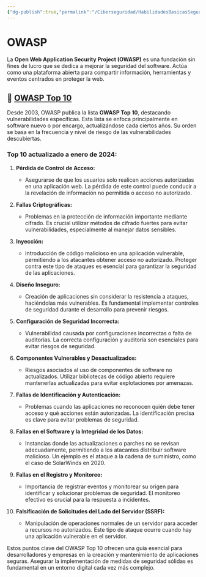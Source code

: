 ```yaml
---
{"dg-publish":true,"permalink":"/Ciberseguridad/HabilidadesBasicasSeguridad/OWASP/"}
---
```


# OWASP

La **Open Web Application Security Project (OWASP)** es una fundación sin fines de lucro que se dedica a mejorar la seguridad del software. Actúa como una plataforma abierta para compartir información, herramientas y eventos centrados en proteger la web.

## 🔗 [OWASP Top 10](https://owasp.org/www-project-top-ten/)

Desde 2003, OWASP publica la lista **OWASP Top 10**, destacando vulnerabilidades específicas. Esta lista se enfoca principalmente en software nuevo o por encargo, actualizándose cada ciertos años. Su orden se basa en la frecuencia y nivel de riesgo de las vulnerabilidades descubiertas.

### Top 10 actualizado a enero de 2024:

1. **Pérdida de Control de Acceso:**
   - Asegurarse de que los usuarios solo realicen acciones autorizadas en una aplicación web. La pérdida de este control puede conducir a la revelación de información no permitida o acceso no autorizado.

2. **Fallas Criptográficas:**
   - Problemas en la protección de información importante mediante cifrado. Es crucial utilizar métodos de cifrado fuertes para evitar vulnerabilidades, especialmente al manejar datos sensibles.

3. **Inyección:**
   - Introducción de código malicioso en una aplicación vulnerable, permitiendo a los atacantes obtener acceso no autorizado. Proteger contra este tipo de ataques es esencial para garantizar la seguridad de las aplicaciones.

4. **Diseño Inseguro:**
   - Creación de aplicaciones sin considerar la resistencia a ataques, haciéndolas más vulnerables. Es fundamental implementar controles de seguridad durante el desarrollo para prevenir riesgos.

5. **Configuración de Seguridad Incorrecta:**
   - Vulnerabilidad causada por configuraciones incorrectas o falta de auditorías. La correcta configuración y auditoría son esenciales para evitar riesgos de seguridad.

6. **Componentes Vulnerables y Desactualizados:**
   - Riesgos asociados al uso de componentes de software no actualizados. Utilizar bibliotecas de código abierto requiere mantenerlas actualizadas para evitar explotaciones por amenazas.

7. **Fallas de Identificación y Autenticación:**
   - Problemas cuando las aplicaciones no reconocen quién debe tener acceso y qué acciones están autorizadas. La identificación precisa es clave para evitar problemas de seguridad.

8. **Fallas en el Software y la Integridad de los Datos:**
   - Instancias donde las actualizaciones o parches no se revisan adecuadamente, permitiendo a los atacantes distribuir software malicioso. Un ejemplo es el ataque a la cadena de suministro, como el caso de SolarWinds en 2020.

9. **Fallas en el Registro y Monitoreo:**
   - Importancia de registrar eventos y monitorear su origen para identificar y solucionar problemas de seguridad. El monitoreo efectivo es crucial para la respuesta a incidentes.

10. **Falsificación de Solicitudes del Lado del Servidor (SSRF):**
    - Manipulación de operaciones normales de un servidor para acceder a recursos no autorizados. Este tipo de ataque ocurre cuando hay una aplicación vulnerable en el servidor.

Estos puntos clave del OWASP Top 10 ofrecen una guía esencial para desarrolladores y empresas en la creación y mantenimiento de aplicaciones seguras. Asegurar la implementación de medidas de seguridad sólidas es fundamental en un entorno digital cada vez más complejo.